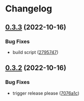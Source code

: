 # Changelog

## [0.3.3](https://github.com/levino/mock-jwks/compare/v0.3.2...v0.3.3) (2022-10-16)


### Bug Fixes

* build script ([2795747](https://github.com/levino/mock-jwks/commit/279574719b9e7c9dc04cef22353ffdb45430802e))

## [0.3.2](https://github.com/levino/mock-jwks/compare/v0.3.1...v0.3.2) (2022-10-16)


### Bug Fixes

* trigger release please ([7076a1c](https://github.com/levino/mock-jwks/commit/7076a1c25a98546a345edc573e5b5bea253043cd))
